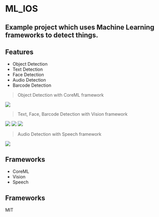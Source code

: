 # ML_IOS
## Example project which uses Machine Learning frameworks to detect things.

## Features
- Object Detection
- Text Detection
- Face Detection
- Audio Detection
- Barcode Detection

> Object Detection with CoreML framework

<img src="https://user-images.githubusercontent.com/66485679/145372205-64f1da03-5cdd-402d-8a5b-86ee3b5f6f53.png"> 

> Text, Face, Barcode Detection with Vision framework
 
<img src="https://user-images.githubusercontent.com/66485679/145372273-70442723-e6a9-495a-a88b-be4ffafd2045.png">   <img src="https://user-images.githubusercontent.com/66485679/145372019-6ff0a4d1-e76f-4d93-b937-e38bc9bf1ae0.png" >   <img src="https://user-images.githubusercontent.com/66485679/145372457-38c63c54-d290-4401-b8ae-35e5d1604dd7.png" >   

> Audio Detection with Speech framework

<img src="https://user-images.githubusercontent.com/66485679/145372353-f5b36b31-bff6-4df2-aab6-5c8a68ebc7a8.png" >


## Frameworks

- CoreML
- Vision
- Speech

## Frameworks
MIT
